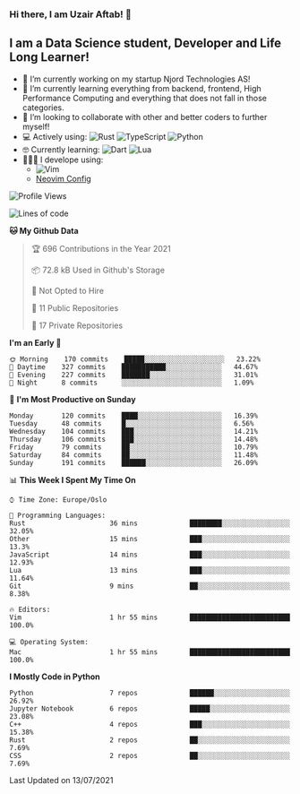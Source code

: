 ### Hi there, I am Uzair Aftab! 👋

## I am a Data Science student, Developer and Life Long Learner!
- 🔭 I’m currently working on my startup Njord Technologies AS!
- 🌱 I’m currently learning everything from backend, frontend, High Performance Computing and everything that does not fall in those categories.
- 👯 I’m looking to collaborate with other and better coders to further myself!
- 💻 Actively using: <img alt="Rust" src="https://img.shields.io/badge/rust-%23000000.svg?style=for-the-badge&logo=rust&logoColor=white"/> <img alt="TypeScript" src="https://img.shields.io/badge/typescript-%23007ACC.svg?style=for-the-badge&logo=typescript&logoColor=white"/> <img alt="Python" src="https://img.shields.io/badge/python-%2314354C.svg?style=for-the-badge&logo=python&logoColor=white"/>
- 🤓 Currently learning: <img alt="Dart" src="https://img.shields.io/badge/dart-%230175C2.svg?style=for-the-badge&logo=dart&logoColor=white"/> <img alt="Lua" src="https://img.shields.io/badge/lua-%232C2D72.svg?style=for-the-badge&logo=lua&logoColor=white"/> 
- 👨🏾‍💻 I develope using: 
  -  <img alt="Vim" src="https://img.shields.io/badge/VIM-%2311AB00.svg?style=for-the-badge&logo=vim&logoColor=white"/>
  -  [Neovim Config](https://github.com/ChristianChiarulli/LunarVim)
<!--START_SECTION:waka-->
![Profile Views](http://img.shields.io/badge/Profile%20Views-204-blue)

![Lines of code](https://img.shields.io/badge/From%20Hello%20World%20I%27ve%20Written-1.3%20million%20lines%20of%20code-blue)

**🐱 My Github Data** 

> 🏆 696 Contributions in the Year 2021
 > 
> 📦 72.8 kB Used in Github's Storage 
 > 
> 🚫 Not Opted to Hire
 > 
> 📜 11 Public Repositories 
 > 
> 🔑 17 Private Repositories  
 > 
**I'm an Early 🐤** 

```text
🌞 Morning    170 commits    █████░░░░░░░░░░░░░░░░░░░░   23.22% 
🌆 Daytime    327 commits    ███████████░░░░░░░░░░░░░░   44.67% 
🌃 Evening    227 commits    ███████░░░░░░░░░░░░░░░░░░   31.01% 
🌙 Night      8 commits      ░░░░░░░░░░░░░░░░░░░░░░░░░   1.09%

```
📅 **I'm Most Productive on Sunday** 

```text
Monday       120 commits    ████░░░░░░░░░░░░░░░░░░░░░   16.39% 
Tuesday      48 commits     █░░░░░░░░░░░░░░░░░░░░░░░░   6.56% 
Wednesday    104 commits    ███░░░░░░░░░░░░░░░░░░░░░░   14.21% 
Thursday     106 commits    ███░░░░░░░░░░░░░░░░░░░░░░   14.48% 
Friday       79 commits     ██░░░░░░░░░░░░░░░░░░░░░░░   10.79% 
Saturday     84 commits     ██░░░░░░░░░░░░░░░░░░░░░░░   11.48% 
Sunday       191 commits    ██████░░░░░░░░░░░░░░░░░░░   26.09%

```


📊 **This Week I Spent My Time On** 

```text
⌚︎ Time Zone: Europe/Oslo

💬 Programming Languages: 
Rust                     36 mins             ████████░░░░░░░░░░░░░░░░░   32.05% 
Other                    15 mins             ███░░░░░░░░░░░░░░░░░░░░░░   13.3% 
JavaScript               14 mins             ███░░░░░░░░░░░░░░░░░░░░░░   12.93% 
Lua                      13 mins             ███░░░░░░░░░░░░░░░░░░░░░░   11.64% 
Git                      9 mins              ██░░░░░░░░░░░░░░░░░░░░░░░   8.38%

🔥 Editors: 
Vim                      1 hr 55 mins        █████████████████████████   100.0%

💻 Operating System: 
Mac                      1 hr 55 mins        █████████████████████████   100.0%

```

**I Mostly Code in Python** 

```text
Python                   7 repos             ██████░░░░░░░░░░░░░░░░░░░   26.92% 
Jupyter Notebook         6 repos             █████░░░░░░░░░░░░░░░░░░░░   23.08% 
C++                      4 repos             ███░░░░░░░░░░░░░░░░░░░░░░   15.38% 
Rust                     2 repos             ██░░░░░░░░░░░░░░░░░░░░░░░   7.69% 
CSS                      2 repos             ██░░░░░░░░░░░░░░░░░░░░░░░   7.69%

```



 Last Updated on 13/07/2021
<!--END_SECTION:waka-->
